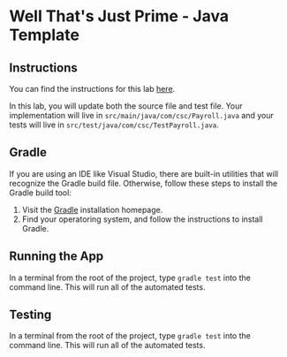 # Well That's Just Prime - Java Template

## Instructions

You can find the instructions for this lab [here](https://cyrusvandrevala.com/teaching/csc/214/labs/well-thats-just-prime.html).

In this lab, you will update both the source file and test file. Your implementation will live in `src/main/java/com/csc/Payroll.java` and your tests will live in `src/test/java/com/csc/TestPayroll.java`.

## Gradle

If you are using an IDE like Visual Studio, there are built-in utilities that will recognize the Gradle build file. Otherwise, follow these steps to install the Gradle build tool:

1. Visit the [Gradle](https://gradle.org/install/) installation homepage.
2. Find your operatoring system, and follow the instructions to install Gradle.

## Running the App

In a terminal from the root of the project, type `gradle test` into the command line. This will run all of the automated tests.

## Testing

In a terminal from the root of the project, type `gradle test` into the command line. This will run all of the automated tests.
